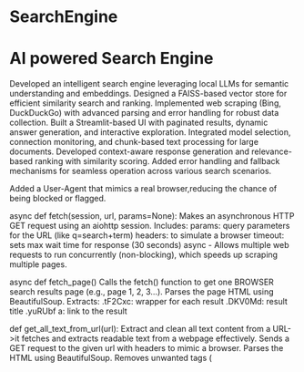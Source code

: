 # SearchEngine
# AI powered Search Engine

Developed an intelligent search engine leveraging local LLMs for semantic understanding and embeddings. Designed a FAISS-based vector store for efficient similarity search and ranking. Implemented web scraping (Bing, DuckDuckGo) with advanced parsing and error handling for robust data collection. Built a Streamlit-based UI with paginated results, dynamic answer generation, and interactive exploration. Integrated model selection, connection monitoring, and chunk-based text processing for large documents. Developed context-aware response generation and relevance-based ranking with similarity scoring. Added error handling and fallback mechanisms for seamless operation across various search scenarios.

Added a User-Agent that mimics a real browser,reducing the chance of being blocked or flagged.

async def fetch(session, url, params=None):
      Makes an asynchronous HTTP GET request using an aiohttp session.
      Includes:
      params: query parameters for the URL (like q=search+term)
      headers: to simulate a browser 
      timeout: sets max wait time for response (30 seconds)
      async -  Allows multiple web requests to run concurrently (non-blocking), which speeds up scraping multiple pages.

  async def fetch_page()
     Calls the fetch() function to get one BROWSER search results page (e.g., page 1, 2, 3…).
     Parses the page HTML using BeautifulSoup.
     Extracts:
     .tF2Cxc: wrapper for each result
      .DKV0Md: result title
     .yuRUbf a: link to the result


  def get_all_text_from_url(url):
    Extract and clean all text content from a URL->it fetches and extracts readable text from a webpage effectively.
    Sends a GET request to the given url with headers to mimic a browser.
    Parses the HTML using BeautifulSoup.
    Removes unwanted tags (<script>, <style>) that don't contain useful content.
    Extracts visible text, removes extra whitespace.
    Returns a clean, human-readable string of text.

def split_text_into_chunks(text, chunk_size):
   Split text into chunks of approximately equal size
   Input: A long block of text and a chunk_size (usually in characters).
   Output: A list of chunks, each containing complete sentences and approximately chunk_size characters.
   Logic:
   Splits the text into sentences using a regular expression that preserves sentence-ending punctuation.
   Iteratively adds sentences to a chunk until adding the next one would exceed the target chunk size.
   Starts a new chunk and repeats.


def process_text_content(texts, chunk_size)
    Uses asyncio.get_event_loop() + run_in_executor to:
    Run split_text_into_chunks() concurrently for each text input.
    It splits the text at each sentence (by . ).
    It adds sentences to the current chunk until adding another one would exceed the chunk_size.
    Then it starts a new chunk.

def get_embeddings_from_ollama(text_chunks) - embedding text chunks using
   Sends each chunk as a POST request to your local Ollama API for embeddings.
   Handles errors by adding dummy embeddings ([0.0] * 768) to maintain alignment.
   Uses httpx.AsyncClient for efficient async HTTP requests.
   It calls get_embeddings_from_ollama() to get embeddings from the local Ollama model (nomic-embed-text).
   ex - {
  "model": "nomic-embed-text",
  "prompt": "we will win."
      }
  Output:
  We get back an embedding, which is a list of float numbers (e.g, a 768-dimensional vector):
  [
       0.00234, -0.0317, 0.1075, ..., 0.0541
  ]
   
def query_embeddings(text)


Generates an embedding vector for a user’s query.

How it works:

Wraps the query string in a list and uses get_embeddings_from_ollama.
Returns the single embedding.

def query_ollama_llm(prompt)
Purpose:
Queries Ollama's local LLM llama 3.2 to generate a response based on a prompt.

How it works:

Sends POST request to /api/generate with prompt.


def get_embeddings_from_ollama(text_chunks)
Purpose:
Gets vector embeddings for each text chunk using Ollama’s local embedding model (nomic-embed-text).

How it works:

For each chunk:
If non-empty, sends a POST request to Ollama’s /api/embeddings.
Appends the embedding or a zero-vector if it fails.







